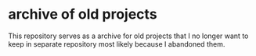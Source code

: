 # archive of old projects
This repository serves as a archive for old projects that I no longer want to keep in separate repository most likely because I abandoned them.